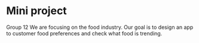 # Mini project
Group 12
We are focusing on the food industry. Our goal is to design an app to customer food preferences and check what food is trending.
